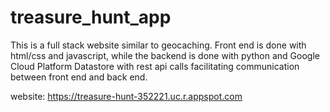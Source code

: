 # treasure_hunt_app

This is a full stack website similar to geocaching. Front end is done with html/css and javascript, while the backend is done with python and Google Cloud Platform Datastore with rest api calls facilitating communication between front end and back end.

website: https://treasure-hunt-352221.uc.r.appspot.com
